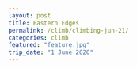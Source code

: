```yaml
---
layout: post
title: Eastern Edges
permalink: /climb/climbing-jun-21/
categories: climb
featured: "feature.jpg"
trip_date: "1 June 2020"
---  
```

